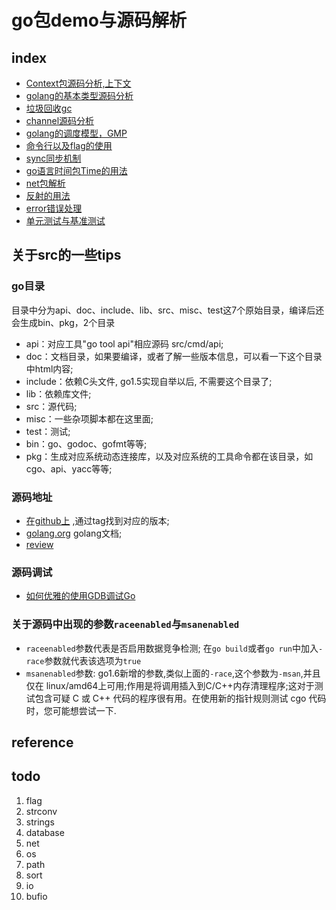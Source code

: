 # go包demo与源码解析

## index
- [Context包源码分析,上下文](./context/README.md)
- [golang的基本类型源码分析](./types/README.md)
- [垃圾回收gc](./runtime/gc.md)
- [channel源码分析](./runtime/channel.md)
- [golang的调度模型，GMP](./runtime/GMP.md)
- [命令行以及flag的使用](./flag/README.md)
- [sync同步机制](./flag/README.md)
- [go语言时间包Time的用法](./time/README.md)
- [net包解析](./net/README.md)
- [反射的用法](./reflect/README.md)
- [error错误处理](./error/.)
- [单元测试与基准测试](./testing/README.md)

## 关于src的一些tips
### go目录
目录中分为api、doc、include、lib、src、misc、test这7个原始目录，编译后还会生成bin、pkg，2个目录
- api：对应工具"go tool api"相应源码 src/cmd/api;
- doc：文档目录，如果要编译，或者了解一些版本信息，可以看一下这个目录中html内容;
- include：依赖C头文件, go1.5实现自举以后, 不需要这个目录了;
- lib：依赖库文件;
- src：源代码;
- misc：一些杂项脚本都在这里面;
- test：测试;
- bin：go、godoc、gofmt等等;
- pkg：生成对应系统动态连接库，以及对应系统的工具命令都在该目录，如cgo、api、yacc等等;

### 源码地址
- [在github上](https://github.com/golang/go/tree/go1.14.15/src) ,通过tag找到对应的版本;
- [golang.org](https://golang.org/doc/faq#history) golang文档;
- [review](https://go-review.googlesource.com/c/go/+/36476)

### 源码调试
- [如何优雅的使用GDB调试Go](https://mp.weixin.qq.com/s/xfDydcpRCmX1dR5FybI0Rw)

### 关于源码中出现的参数`raceenabled`与`msanenabled`
- `raceenabled`参数代表是否启用数据竞争检测; 在`go build`或者`go run`中加入`-race`参数就代表该选项为`true`
- `msanenabled`参数: go1.6新增的参数,类似上面的`-race`,这个参数为`-msan`,并且仅在 linux/amd64上可用;作用是将调用插入到C/C++内存清理程序;这对于测试包含可疑 C 或 C++ 代码的程序很有用。在使用新的指针规则测试 cgo 代码时，您可能想尝试一下.

## reference


## todo
1. flag
3. strconv
4. strings
5. database
6. net
8. os
9. path
11. sort
12. io
13. bufio
